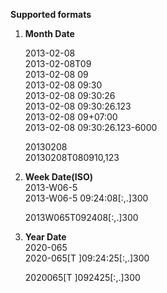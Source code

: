 **Supported formats** <br/>
<ol>
<li>
<strong>Month Date</strong> <br/>
<p></p>2013-02-08 <br/>
2013-02-08T09            <br/>
2013-02-08 09            <br/>
2013-02-08 09:30         <br/>
2013-02-08 09:30:26      <br/>
2013-02-08 09:30:26.123  <br/>
2013-02-08 09+07:00      <br/>
2013-02-08 09:30:26.123-6000  <br/>

20130208 <br/>
20130208T080910,123 <br/>    
<p/>
</li>
<li>
<strong>Week Date(ISO)</strong> <br/>
2013-W06-5 <br/>
2013-W06-5 09:24:08[:,.]300 <br/>

2013W065T092408[:,.]300
</li>

<li>
<strong>Year Date</strong> <br/>
2020-065 <br/>
2020-065[T ]09:24:25[:,.]300 <br/>

2020065[T ]092425[:,.]300
</li>
</ol>
